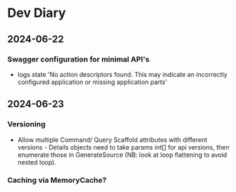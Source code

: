 # Dev Diary

## 2024-06-22

### Swagger configuration for minimal API's

- logs state 'No action descriptors found. This may indicate an incorrectly configured application or missing application parts'

## 2024-06-23

### Versioning

- Allow multiple Command/ Query Scaffold attributes with different versions - Details objects need to take params int[] for api versions,
  then enumerate those in GenerateSource (NB: look at loop flattening to avoid nested loop).

### Caching via MemoryCache?
